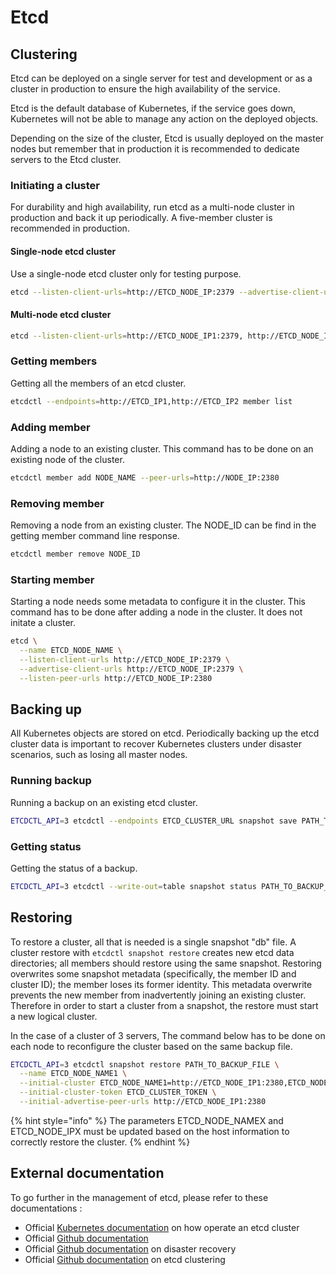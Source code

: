 # Etcd

## Clustering

Etcd can be deployed on a single server for test and development or as a cluster in production to ensure the high availability of the service.

Etcd is the default database of Kubernetes, if the service goes down, Kubernetes will not be able to manage any action on the deployed objects.

Depending on the size of the cluster, Etcd is usually deployed on the master nodes but remember that in production it is recommended to dedicate servers to the Etcd cluster.

### Initiating a cluster

For durability and high availability, run etcd as a multi-node cluster in production and back it up periodically. A five-member cluster is recommended in production.

#### Single-node etcd cluster

Use a single-node etcd cluster only for testing purpose.

```bash
etcd --listen-client-urls=http://ETCD_NODE_IP:2379 --advertise-client-urls=http://ETCD_NODE_IP:2379
```

#### Multi-node etcd cluster <a id="multi-node-etcd-cluster"></a>

```bash
etcd --listen-client-urls=http://ETCD_NODE_IP1:2379, http://ETCD_NODE_IP2:2379, http://ETCD_NODE_IP3:2379 --advertise-client-urls=http://ETCD_NODE_IP1:2379, http://ETCD_NODE_IP2:2379, http://ETCD_NODE_IP3:2379
```

### Getting members

Getting all the members of an etcd cluster.

```bash
etcdctl --endpoints=http://ETCD_IP1,http://ETCD_IP2 member list
```

### Adding member

Adding a node to an existing cluster. This command has to be done on an existing node of the cluster.

```bash
etcdctl member add NODE_NAME --peer-urls=http://NODE_IP:2380
```

### Removing member

Removing a node from an existing cluster. The NODE\_ID can be find in the getting member command line response.

```bash
etcdctl member remove NODE_ID
```

### Starting member

Starting a node needs some metadata to configure it in the cluster. This command has to be done after adding a node in the cluster. It does not initate a cluster.

```bash
etcd \
  --name ETCD_NODE_NAME \
  --listen-client-urls http://ETCD_NODE_IP:2379 \
  --advertise-client-urls http://ETCD_NODE_IP:2379 \
  --listen-peer-urls http://ETCD_NODE_IP:2380
```

## Backing up

All Kubernetes objects are stored on etcd. Periodically backing up the etcd cluster data is important to recover Kubernetes clusters under disaster scenarios, such as losing all master nodes.

### Running backup

Running a backup on an existing etcd cluster.

```bash
ETCDCTL_API=3 etcdctl --endpoints ETCD_CLUSTER_URL snapshot save PATH_TO_BACKUP_FILE
```

### Getting status

Getting the status of a backup.

```bash
ETCDCTL_API=3 etcdctl --write-out=table snapshot status PATH_TO_BACKUP_FILE
```

## Restoring

To restore a cluster, all that is needed is a single snapshot "db" file. A cluster restore with `etcdctl snapshot restore` creates new etcd data directories; all members should restore using the same snapshot. Restoring overwrites some snapshot metadata \(specifically, the member ID and cluster ID\); the member loses its former identity. This metadata overwrite prevents the new member from inadvertently joining an existing cluster. Therefore in order to start a cluster from a snapshot, the restore must start a new logical cluster.

In the case of a cluster of 3 servers, The command below has to be done on each node to reconfigure the cluster based on the same backup file.

```bash
ETCDCTL_API=3 etcdctl snapshot restore PATH_TO_BACKUP_FILE \
  --name ETCD_NODE_NAME1 \
  --initial-cluster ETCD_NODE_NAME1=http://ETCD_NODE_IP1:2380,ETCD_NODE_NAME2=http://ETCD_NODE_IP2:2380,ETCD_NODE_NAME3=http://ETCD_NODE_IP3:2380 \
  --initial-cluster-token ETCD_CLUSTER_TOKEN \
  --initial-advertise-peer-urls http://ETCD_NODE_IP1:2380
```

{% hint style="info" %}
The parameters ETCD\_NODE\_NAMEX and ETCD\_NODE\_IPX must be updated based on the host information to correctly restore the cluster.
{% endhint %}

## External documentation

To go further in the management of etcd, please refer to these documentations :

* Official [Kubernetes documentation](https://kubernetes.io/docs/tasks/administer-cluster/configure-upgrade-etcd/) on how operate an etcd cluster
* Official [Github documentation](https://github.com/etcd-io/etcd/tree/master/Documentation)
* Official [Github documentation](https://github.com/etcd-io/etcd/blob/master/Documentation/op-guide/recovery.md#restoring-a-cluster) on disaster recovery
* Official [Github documentation](https://github.com/etcd-io/etcd/blob/master/Documentation/op-guide/clustering.md) on etcd clustering 



